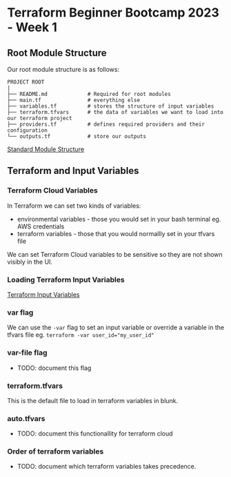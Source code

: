 # Terraform Beginner Bootcamp 2023 - Week 1



## Root Module Structure

Our root module structure is as follows:

```
PROJECT ROOT
|
├── README.md             # Required for root modules
├── main.tf               # everything else
├── variables.tf          # stores the structure of input variables
├── terraform.tfvars      # the data of variables we want to load into our terraform project
├── providers.tf          # defines required providers and their configuration
└── outputs.tf            # store our outputs
```

[Standard Module Structure](https://developer.hashicorp.com/terraform/language/modules/develop/structure)

## Terraform and Input Variables

### Terraform Cloud Variables

In Terraform we can set two kinds of variables:
- environmental variables - those you would set in your bash terminal eg. AWS credentials
- terraform variables  - those that you would normallly set in your tfvars file

We can set Terraform Cloud variables to be sensitive so they are not shown visibly in the UI.


### Loading Terraform Input Variables

[Terraform Input Variables](https://developer.hashicorp.com/terraform/language/values/variables)

### var flag
We can use the `-var` flag to set an input variable or override a variable in the tfvars file eg. `terraform -var user_id="my_user_id"`

### var-file flag

- TODO: document this flag

### terraform.tfvars

This is the default file to load in terraform variables in blunk.

### auto.tfvars

- TODO: document this functionallity for terraform cloud

### Order of terraform variables

- TODO: document which terraform variables takes precedence. 








